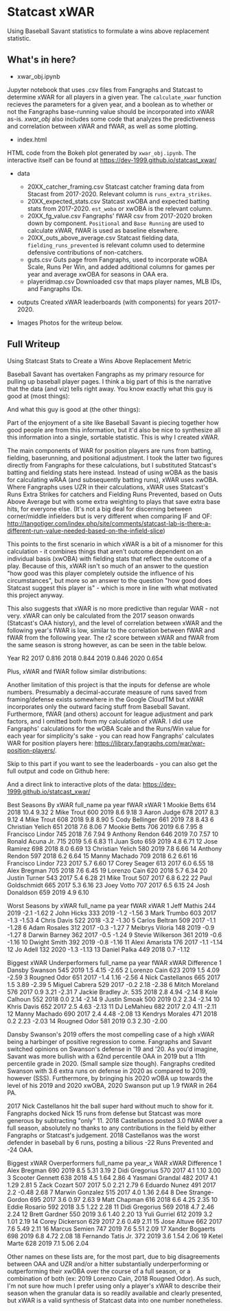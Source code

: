 # Statcast xWAR
Using Baseball Savant statistics to formulate a wins above replacement statistic.

## What's in here?
- xwar_obj.ipynb

Jupyter notebook that uses .csv files from Fangraphs and Statcast to determine xWAR for all players in a given year. The `calculate_xwar` function recieves the parameters for a given year, and a boolean as to whether or not the Fangraphs base-running value should be incorporated into xWAR as-is. *xwar_obj* also includes some code that analyzes the predictiveness and correlation between xWAR and fWAR, as well as some plotting.

- index.html

HTML code from the Bokeh plot generated by `xwar_obj.ipynb`. The interactive itself can be found at https://dev-1999.github.io/statcast_xwar/

- data
  - 20XX_catcher_framing.csv
  Statcast catcher framing data from Stacast from 2017-2020. Relevant column is `runs_extra_strikes`.
  - 20XX_expected_stats.csv
  Statcast xwOBA and expected batting stats from 2017-2020. `est_woba` or xwOBA is the relevant column.
  - 20XX_fg_value.csv
  Fangraphs' fWAR csv from 2017-2020 broken down by component. `Positional` and `Base Running` are used to calculate xWAR, fWAR is used as baseline elsewhere.
  - 20XX_outs_above_average.csv
  Statcast fielding data, `fielding_runs_prevented` is relevant column used to determine defensive contributions of non-catchers.
  - guts.csv
  Guts page from Fangraphs, used to incorporate wOBA Scale, Runs Per Win, and added additional columns for games per year and average xwOBA for seasons in OAA era.
  - playeridmap.csv
  Downloaded csv that maps player names, MLB IDs, and Fangraphs IDs.
  
- outputs
 Created xWAR leaderboards (with components) for years 2017-2020.
 
- Images
 Photos for the writeup below.
 
 ## Full Writeup
 Using Statcast Stats to Create a Wins Above Replacement Metric

Baseball Savant has overtaken Fangraphs as my primary resource for pulling up baseball player pages. I think a big part of this is the narrative that the data (and viz) tells right away. You know exactly what this guy is good at (most things):


And what this guy is good at (the other things):


Part of the enjoyment of a site like Baseball Savant is piecing together how good people are from this information, but it'd also be nice to synthesize all this information into a single, sortable statistic. This is why I created xWAR.

The main components of WAR for position players are runs from batting, fielding, baserunning, and positional adjustment. I took the latter two figures directly from Fangraphs for these calculations, but I substituted Statcast's batting and fielding stats here instead. Instead of using wOBA as the basis for calculating wRAA (and subsequently batting runs), xWAR uses xwOBA. Where Fangraphs uses UZR in their calculations, xWAR uses Statcast's Runs Extra Strikes for catchers and Fielding Runs Prevented, based on Outs Above Average but with some extra weighting to plays that save extra base hits, for everyone else. (It's not a big deal for discerning between corner/middle infielders but is very different when comparing IF and OF: http://tangotiger.com/index.php/site/comments/statcast-lab-is-there-a-different-run-value-needed-based-on-the-infield-slice)

This points to the first scenario in which xWAR is a bit of a misnomer for this calculation - it combines things that aren't outcome dependent on an individual basis (xwOBA) with fielding stats that reflect the outcome of a play. Because of this, xWAR isn't so much of an answer to the question "how good was this player completely outside the influence of his circumstances", but more so an answer to the question "how good does Statcast suggest this player is" - which is more in line with what motivated this project anyway.

This also suggests that xWAR is no more predictive than regular WAR - not very. xWAR can only be calculated from the 2017 season onwards (Statcast's OAA history), and the level of correlation between xWAR and the following year's fWAR is low, similar to the correlation between fWAR and fWAR from the following year. The r2 score between xWAR and fWAR from the same season is strong however, as can be seen in the table below.

Year	R2
2017	0.816
2018	0.844
2019	0.846
2020	0.654

Plus, xWAR and fWAR follow similar distributions:



Another limitation of this project is that the inputs for defense are whole numbers. Presumably a decimal-accurate measure of runs saved from framing/defense exists somewhere in the Google CloudTM but xWAR incorporates only the outward facing stuff from Baseball Savant. Furthermore, fWAR (and others) account for league adjustment and park factors, and I omitted both from my calculation of xWAR. I did use Fangraphs' calculations for the wOBA Scale and the Runs/Win value for each year for simplicity's sake - you can read how Fangraphs' calculates WAR for position players here: https://library.fangraphs.com/war/war-position-players/.

Skip to this part if you want to see the leaderboards - you can also get the full output and code on Github here:

And a direct link to interactive plots of the data: https://dev-1999.github.io/statcast_xwar/

Best Seasons By xWAR
	  full_name	        pa	year	fWAR	xWAR
1	  Mookie Betts	    614	2018	10.4	9.32
2	  Mike Trout      	600	2019	8.6	9.18
3	  Aaron Judge	      678	2017	8.3	9.12
4	  Mike Trout	      608	2018	9.8	8.90
5	  Cody Bellinger	  661	2019	7.8	8.43
6	  Christian Yelich	651	2018	7.6	8.06
7	  Mookie Betts	    706	2019	6.6	7.95
8	  Francisco Lindor	745	2018	7.6	7.94
9	  Anthony Rendon	  646	2019	7.0	7.57
10	Ronald Acuna Jr.	715	2019	5.6	6.83
11	Juan Soto       	659	2019	4.8	6.71
12	Jose Ramirez    	698	2018	8.0	6.69
13	Christian Yelich	580	2019	7.8	6.66
14	Anthony Rendon	  597	2018	6.2	6.64
15	Manny Machado	    709	2018	6.2	6.61
16	Francisco Lindor	723	2017	5.7	6.60
17	Corey Seager	    613	2017	6.0	6.55
18	Alex Bregman	    705	2018	7.6	6.45
19	Lorenzo Cain	    620	2018	5.7	6.34
20	Justin Turner	    543	2017	5.4	6.28
21	Mike Trout	      507	2017	6.8	6.22
22	Paul Goldschmidt	665	2017	5.3	6.16
23	Joey Votto	      707	2017	6.5	6.15
24	Josh Donaldson  	659	2019	4.9	6.10

Worst Seasons by xWAR
	  full_name	       pa	year	fWAR	xWAR
1	Jeff Mathis	      244	2019	-2.1	-1.62
2	John Hicks	      333	2019	-1.2	-1.56
3	Mark Trumbo	      603	2017	-1.3	-1.53
4	Chris Davis	      522	2018	-3.2	-1.30
5	Carlos Beltran	  509	2017	-1.1	-1.28
6	Adam Rosales	    312	2017	-0.3	-1.27
7	Meibrys Viloria	  148	2019	-0.9	-1.27
8	Darwin Barney	    362	2017	-0.5	-1.24
9	Stevie Wilkerson	361	2019	-0.6	-1.16
10	Dwight Smith	  392	2019	-0.8	-1.16
11	Alexi Amarista	176	2017	-1.1	-1.14
12	Jo Adell	      132	2020	-1.3	-1.13
13	Daniel Palka	  449	2018 	 0.7	-1.12

Biggest xWAR Underperformers
	full_name	            pa	year	fWAR	xWAR	Difference
1	  Dansby Swanson	    545	2019	1.5	  4.15	-2.65
2	  Lorenzo Cain	      623	2019	1.5	  4.09	-2.59
3	  Rougned Odor	      651	2017	-1.4	1.16	-2.56
4	  Nick Castellanos	  665	2017	1.5	  3.89	-2.39
5	  Miguel Cabrera	    529	2017	-0.2	2.18	-2.38
6	  Mitch Moreland	    576	2017	0.9	  3.21	-2.31
7	  Jackie Bradley Jr.	535	2018	2.8	  4.94	-2.14
8	  Kole Calhoun	      552	2018	0.0	  2.14	-2.14
9	  Justin Smoak	      500	2019	0.2	  2.34	-2.14
10	Khris Davis	        652	2017	2.5	  4.63	-2.13
11	DJ LeMahieu	        682	2017	2.0	  4.11	-2.11
12	Manny Machado	      690	2017	2.4	  4.48	-2.08
13	Kendrys Morales	    471	2018	0.2	  2.23	-2.03
14	Rougned Odor	      581	2019	0.3	  2.30	-2.00

Dansby Swanson's 2019 offers the most compelling case of a high xWAR being a harbinger of positive regression to come. Fangraphs and Savant switched opinions on Swanson's defense in '19 and '20. As you'd imagine, Savant was more bullish with a 62nd percentile OAA in 2019 but a 11th percentile grade in 2020. (Small sample size though). Fangraphs credited Swanson with 3.6 extra runs on defense in 2020 as compared to 2019, however (SSS). Furthermore, by bringing his 2020 wOBA up towards the level of his 2019 and 2020 xwOBA, 2020 Swanson put up 1.9 fWAR in 264 PA.

2017 Nick Castellanos hit the ball super hard without much to show for it. Fangraphs docked Nick 15 runs from defense but Statcast was more generous by subtracting "only" 11. 2018 Castellanos posted 3.0 fWAR over a full season, absolutely no thanks to any contributions in the field by either Fangraphs or Statcast's judgement. 2018 Castellanos was the worst defender in baseball by 6 runs, posting a bilious -22 Runs Prevented and -24 OAA.

Biggest xWAR Overperformers
	  full_name	           pa	year_x	WAR	xWAR	Difference
1	  Alex Bregman	      690	2019	  8.5	5.31	3.19
2	  Didi Gregorius	    570	2017	  4.1	1.10	3.00
3	  Scooter Gennett	    638	2018	  4.5	1.64	2.86
4	  Yasmani Grandal	    482	2017	  4.1	1.29	2.81
5	  Zack Cozart	        507	2017	  5.0	2.21	2.79
6	  Eduardo Nunez	      491	2017	  2.2	-0.48	2.68
7	  Marwin Gonzalez	    515	2017	  4.0	1.36	2.64
8	  Dee Strange-Gordon	695	2017	  3.6	0.97	2.63
9	  Matt Chapman	      616	2018	  6.6	4.25	2.35
10	Eddie Rosario	      592	2018	  3.5	1.22	2.28
11	Didi Gregorius	    569	2018	  4.7	2.46	2.24
12	Brett Gardner	      550	2019	  3.6	1.40	2.20
13	Yuli Gurriel	      612	2019	  3.2	1.01	2.19
14	Corey Dickerson	    629	2017	  2.6	0.49	2.11
15	Jose Altuve	        662	2017	  7.6	5.49	2.11
16	Marcus Semien	      747	2019	  7.6	5.51	2.09
17	Xander Bogaerts	    698	2019	  6.8	4.72	2.08
18	Fernando Tatis Jr.	372	2019	  3.6	1.54	2.06
19	Ketel Marte	        628	2019	  7.1	5.06	2.04

Other names on these lists are, for the most part, due to big disagreements between OAA and UZR and/or a hitter substantially underperforming or outperforming their xwOBA over the course of a full season, or a combination of both (ex: 2019 Lorenzo Cain, 2018 Rougned Odor). As such, I'm not sure how much I prefer using only a player's xWAR to describe their season when the granular data is so readily available and clearly presented, but xWAR is a valid synthesis of Statcast data into one number nonetheless.
